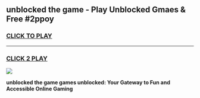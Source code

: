 
## unblocked the game - Play Unblocked Gmaes & Free #2ppoy
<h3>
<a href="https://news.freeplayer.one?title=unblocked_the_game&ref=03M">CLICK TO PLAY</a></h3>
<hr>

<h3>
<a href="https://news.freeplayer.one?title=unblocked_the_game&ref=03M">CLICK 2 PLAY</a>
  
</h3>

<a href="https://news.freeplayer.one?title=unblocked_the_game&ref=03M"><img src="https://clearcache.store/games.png"></a>


**unblocked the game games unblocked: Your Gateway to Fun and Accessible Online Gaming**
